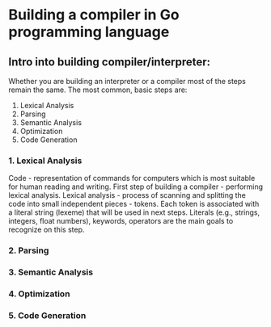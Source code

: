 # Building a compiler in Go programming language
## Intro into building compiler/interpreter:
Whether you are building an interpreter or a compiler most of the steps remain the same. The most common, basic steps are:
1. Lexical Analysis
2. Parsing
3. Semantic Analysis
4. Optimization
5. Code Generation

### 1. Lexical Analysis
Code - representation of commands for computers which is most suitable for human reading and writing.
First step of building a compiler - performing lexical analysis.
Lexical analysis - process of scanning and splitting the code into small independent pieces - tokens.
Each token is associated with a literal string (lexeme) that will be used in next steps.
Literals (e.g., strings, integers, float numbers), keywords, operators are the main goals to recognize
on this step.

### 2. Parsing

### 3. Semantic Analysis

### 4. Optimization

### 5. Code Generation
